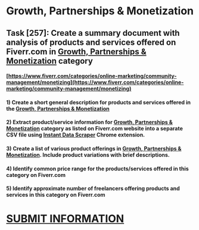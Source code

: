 # Growth, Partnerships & Monetization
## Task [257]: Create a summary document with analysis of products and services offered on Fiverr.com in [Growth, Partnerships & Monetization](https://www.fiverr.com/categories/online-marketing/community-management/monetizing) category
#### [https://www.fiverr.com/categories/online-marketing/community-management/monetizing](https://www.fiverr.com/categories/online-marketing/community-management/monetizing)
#### 1) Create a short general description for products and services offered in the [Growth, Partnerships & Monetization](https://www.fiverr.com/categories/online-marketing/community-management/monetizing)
#### 2) Extract product/service information for [Growth, Partnerships & Monetization](https://www.fiverr.com/categories/online-marketing/community-management/monetizing) category as listed on Fiverr.com website into a separate CSV file using [Instant Data Scraper](https://chrome.google.com/webstore/detail/instant-data-scraper/ofaokhiedipichpaobibbnahnkdoiiah) Chrome extension.
#### 3) Create a list of various product offerings in [Growth, Partnerships & Monetization](https://www.fiverr.com/categories/online-marketing/community-management/monetizing). Include product variations with brief descriptions.
#### 4) Identify common price range for the products/services offered in this category on Fiverr.com
#### 5) Identify approximate number of freelancers offering products and services in this category on Fiverr.com

# [SUBMIT INFORMATION](https://forms.office.com/r/8AEKjkLxKG)
